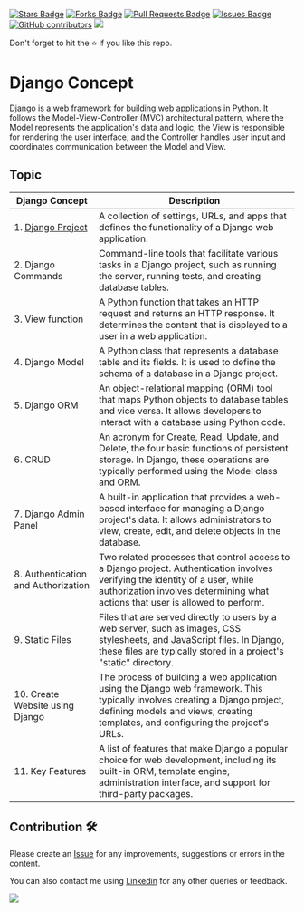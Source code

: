 <a href="https://github.com/drshahizan/learn-django/stargazers"><img src="https://img.shields.io/github/stars/drshahizan/learn-django" alt="Stars Badge"/></a>
<a href="https://github.com/drshahizan/learn-django/network/members"><img src="https://img.shields.io/github/forks/drshahizan/learn-django" alt="Forks Badge"/></a>
<a href="https://github.com/drshahizan/learn-django/pulls"><img src="https://img.shields.io/github/issues-pr/drshahizan/learn-django" alt="Pull Requests Badge"/></a>
<a href="https://github.com/drshahizan/learn-django/issues"><img src="https://img.shields.io/github/issues/drshahizan/learn-django" alt="Issues Badge"/></a>
<a href="https://github.com/drshahizan/learn-django/graphs/contributors"><img alt="GitHub contributors" src="https://img.shields.io/github/contributors/drshahizan/learn-django?color=2b9348"></a>
![](https://visitor-badge.glitch.me/badge?page_id=drshahizan/learn-django)

Don't forget to hit the :star: if you like this repo.

# Django Concept

Django is a web framework for building web applications in Python. It follows the Model-View-Controller (MVC) architectural pattern, where the Model represents the application's data and logic, the View is responsible for rendering the user interface, and the Controller handles user input and coordinates communication between the Model and View. 

## Topic

| Django Concept             | Description                                                                                       |
|----------------------------|---------------------------------------------------------------------------------------------------|
| 1. [Django Project](./1-project.md)         | A collection of settings, URLs, and apps that defines the functionality of a Django web application. |
| 2. Django Commands         | Command-line tools that facilitate various tasks in a Django project, such as running the server, running tests, and creating database tables. |
| 3. View function           | A Python function that takes an HTTP request and returns an HTTP response. It determines the content that is displayed to a user in a web application. |
| 4. Django Model            | A Python class that represents a database table and its fields. It is used to define the schema of a database in a Django project. |
| 5. Django ORM              | An object-relational mapping (ORM) tool that maps Python objects to database tables and vice versa. It allows developers to interact with a database using Python code. |
| 6. CRUD                    | An acronym for Create, Read, Update, and Delete, the four basic functions of persistent storage. In Django, these operations are typically performed using the Model class and ORM. |
| 7. Django Admin Panel      | A built-in application that provides a web-based interface for managing a Django project's data. It allows administrators to view, create, edit, and delete objects in the database. |
| 8. Authentication and Authorization | Two related processes that control access to a Django project. Authentication involves verifying the identity of a user, while authorization involves determining what actions that user is allowed to perform. |
| 9. Static Files            | Files that are served directly to users by a web server, such as images, CSS stylesheets, and JavaScript files. In Django, these files are typically stored in a project's "static" directory. |
| 10. Create Website using Django | The process of building a web application using the Django web framework. This typically involves creating a Django project, defining models and views, creating templates, and configuring the project's URLs. |
| 11. Key Features           | A list of features that make Django a popular choice for web development, including its built-in ORM, template engine, administration interface, and support for third-party packages. |

## Contribution 🛠️
Please create an [Issue](https://github.com/drshahizan/learn-django/issues) for any improvements, suggestions or errors in the content.

You can also contact me using [Linkedin](https://www.linkedin.com/in/drshahizan/) for any other queries or feedback.

![](https://visitor-badge.glitch.me/badge?page_id=drshahizan)
